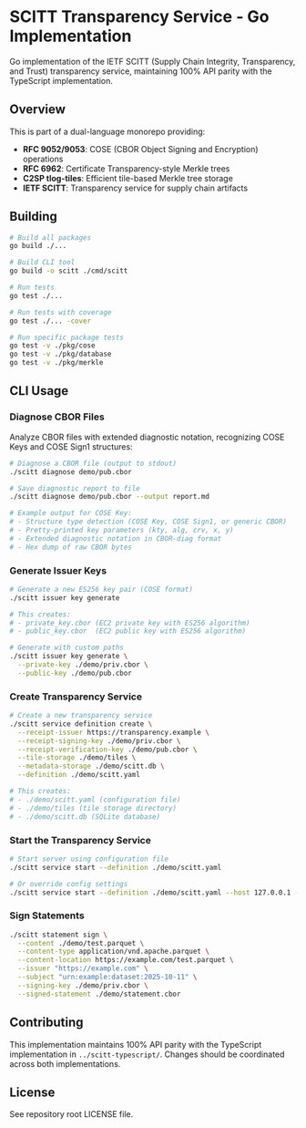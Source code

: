 # SCITT Transparency Service - Go Implementation

Go implementation of the IETF SCITT (Supply Chain Integrity, Transparency, and Trust) transparency service, maintaining 100% API parity with the TypeScript implementation.

## Overview

This is part of a dual-language monorepo providing:
- **RFC 9052/9053**: COSE (CBOR Object Signing and Encryption) operations
- **RFC 6962**: Certificate Transparency-style Merkle trees
- **C2SP tlog-tiles**: Efficient tile-based Merkle tree storage
- **IETF SCITT**: Transparency service for supply chain artifacts


## Building

```bash
# Build all packages
go build ./...

# Build CLI tool
go build -o scitt ./cmd/scitt

# Run tests
go test ./...

# Run tests with coverage
go test ./... -cover

# Run specific package tests
go test -v ./pkg/cose
go test -v ./pkg/database
go test -v ./pkg/merkle
```

## CLI Usage

### Diagnose CBOR Files

Analyze CBOR files with extended diagnostic notation, recognizing COSE Keys and COSE Sign1 structures:

```bash
# Diagnose a CBOR file (output to stdout)
./scitt diagnose demo/pub.cbor

# Save diagnostic report to file
./scitt diagnose demo/pub.cbor --output report.md

# Example output for COSE Key:
# - Structure type detection (COSE Key, COSE Sign1, or generic CBOR)
# - Pretty-printed key parameters (kty, alg, crv, x, y)
# - Extended diagnostic notation in CBOR-diag format
# - Hex dump of raw CBOR bytes
```

### Generate Issuer Keys

```bash
# Generate a new ES256 key pair (COSE format)
./scitt issuer key generate

# This creates:
# - private_key.cbor (EC2 private key with ES256 algorithm)
# - public_key.cbor  (EC2 public key with ES256 algorithm)

# Generate with custom paths
./scitt issuer key generate \
  --private-key ./demo/priv.cbor \
  --public-key ./demo/pub.cbor
```

### Create Transparency Service

```bash
# Create a new transparency service
./scitt service definition create \
  --receipt-issuer https://transparency.example \
  --receipt-signing-key ./demo/priv.cbor \
  --receipt-verification-key ./demo/pub.cbor \
  --tile-storage ./demo/tiles \
  --metadata-storage ./demo/scitt.db \
  --definition ./demo/scitt.yaml

# This creates:
# - ./demo/scitt.yaml (configuration file)
# - ./demo/tiles (tile storage directory)
# - ./demo/scitt.db (SQLite database)
```

### Start the Transparency Service

```bash
# Start server using configuration file
./scitt service start --definition ./demo/scitt.yaml

# Or override config settings
./scitt service start --definition ./demo/scitt.yaml --host 127.0.0.1 --port 9000
```

### Sign Statements

```bash
./scitt statement sign \
  --content ./demo/test.parquet \
  --content-type application/vnd.apache.parquet \
  --content-location https://example.com/test.parquet \
  --issuer "https://example.com" \
  --subject "urn:example:dataset:2025-10-11" \
  --signing-key ./demo/priv.cbor \
  --signed-statement ./demo/statement.cbor
```


## Contributing

This implementation maintains 100% API parity with the TypeScript implementation in `../scitt-typescript/`. Changes should be coordinated across both implementations.

## License

See repository root LICENSE file.
